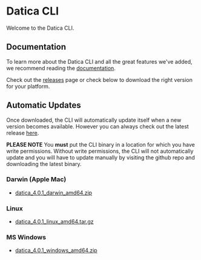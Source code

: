 # Datica CLI

Welcome to the Datica CLI.

## Documentation

To learn more about the Datica CLI and all the great features we've added, we recommend reading the [documentation](https://resources.datica.com/compliant-cloud/cli-reference/).

Check out the [releases](https://github.com/daticahealth/cli/releases) page or check below to download the right version for your platform.

## Automatic Updates

Once downloaded, the CLI will automatically update itself when a new version becomes available. However you can always check out the latest release [here](https://github.com/daticahealth/cli/releases).

**PLEASE NOTE** You **must** put the CLI binary in a location for which you have write permissions. Without write permissions, the CLI will not automatically update and you will have to update manually by visiting the github repo and downloading the latest binary.

### Darwin (Apple Mac)

 * [datica\_4.0.1\_darwin\_amd64.zip](https://github.com/daticahealth/cli/releases/download/4.0.1/datica_4.0.1_darwin_amd64.zip)

### Linux

 * [datica\_4.0.1\_linux\_amd64.tar.gz](https://github.com/daticahealth/cli/releases/download/4.0.1/datica_4.0.1_linux_amd64.tar.gz)

### MS Windows

 * [datica\_4.0.1\_windows\_amd64.zip](https://github.com/daticahealth/cli/releases/download/4.0.1/datica_4.0.1_windows_amd64.zip)
